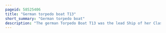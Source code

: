 ```yaml
---
pageid: 58525406
title: "German torpedo boat T13"
short_summary: "German torpedo boat"
description: "The german Torpedo Boat T13 was the lead Ship of her Class of nine Torpedo Boats built during the late 1930S for the Kriegsmarine. Completed in mid-1941, the boat was assigned convoy escort work in the Baltic Sea before she was transferred to Occupied France in early 1942. In february the T13 helped escort a Pair of Battleships and a heavy Cruiser across the english Channel from Germany to the Channel Dash and then returned to france in July after receiving a Refit. The Boat Laid Minefields and escorted Axis Blockade Runners across the Bay of Biscay to the atlantic Ocean. She was assigned to torpedo School in Mid- 1943 where she remained until mid- 1944. T13 returned to the Baltic where she monitored german Ships as they bombarded soviet Positions for the Rest of the Year. The Boat was then assigned Convoy Escort Duties in the Skagerrak around the Start of 1945. T13 was sunk in April by royal Air Force Bombers during one such Mission."
---
```

